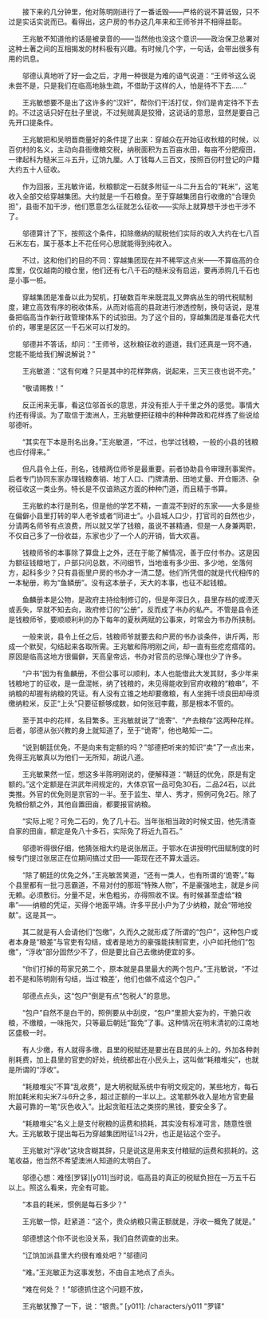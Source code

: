 　　接下来的几分钟里，他对陈明刚进行了一番诋毁——严格的说不算诋毁，只不过是实话实说而已。看得出，这户房的书办这几年来和王师爷并不相得益彰。

　　王兆敏不知道他的话是被录音的——当然他也没这个意识——政治保卫总署对这种土著之间的互相揭发的材料极有兴趣。有时候几个字，一句话，会带出很多有用的讯息。

　　邬德认真地听了好一会之后，才用一种很是为难的语气说道：“王师爷这么说未尝不是，只是我们在临高地脉生疏，不借助于这样的人，怕是待不下去……”

　　王兆敏想要不是出了这许多的“汉奸”，帮你们干活打仗，你们是肯定待不下去的。不过这话只好在肚子里说，不过髡贼真是狡猾，这说话的意思，显然是要自己先开口提条件。

　　王兆敏把和吴明晋商量好的条件提了出来：穿越众在开始征收秋粮的时候，以百仞村的名义，主动向县衙缴粮交税，纳税面积为五百亩水田，每亩不分肥瘦田，一律起科为糙米三斗五升，辽饷九厘。人丁钱每人三百文，按照百仞村登记的户籍大约五十人征收。

　　作为回报，王兆敏许诺，秋粮额定一石就多附征一斗二升五合的“耗米”，这笔收入全部交给穿越集团。大约就是一千石粮食。至于穿越集团自行收缴的“合理负担”，县衙不加干涉，他们愿意怎么征就怎么征收——实际上就算想干涉也干涉不了。

　　邬德算计了下，按照这个条件，扣除缴纳的赋税他们实际的收入大约在七八百石米左右，属于基本上不花任何心思就能得到纯收入。

　　不过，这和他们的目的不同：穿越集团现在并不稀罕这点米——不算临高的仓库里，仅仅越南的粮仓里，他们还有七八千石的糙米没有启运，要再添购几千石也是小事一桩。

　　穿越集团是准备以此为契机，打破数百年来既混乱又弊病丛生的明代税赋制度，建立高效有序的税收体系，从而对临高的县政进行渗透控制，换句话说，是准备把临高当作新行政管理体系下的试验田。为了这个目的，穿越集团是准备花大代价的，哪里是区区一千石米可以打发的。

　　邬德并不答话，却问：“王师爷，这秋粮征收的道道，我们还真是一窍不通，您能不能给我们解说解说？”

　　王兆敏道：“这有何难？只是其中的花样弊病，说起来，三天三夜也说不完。”

　　“敬请赐教！”

　　反正闲来无事，看这位邬首长的意思，并没有拒人于千里之外的感觉。事情大约还有得谈。为了取信于澳洲人，王兆敏便把征粮中的种种弊政和花样拣了些说给邬德听。

　　“其实在下本是刑名出身。”王兆敏道，“不过，也学过钱粮，一般的小县的钱粮也应付得来。”

　　但凡县令上任，刑名，钱粮两位师爷是最重要。前者协助县令审理刑事案件。后者专门协同东家办理钱粮奏销、地丁人口、门牌清册、田地丈量、开仓赈济、杂税征收这一类业务。特长是不仅谙熟这方面的种种门道，而且精于书算。

　　王兆敏的本行是刑名，但是他的学艺不精，一直混不到好的东家——大多是些在偏僻小县里打转的举人老爷或者“同进士”。小县城人口少，打官司的自然也少，分请两名师爷有点浪费，所以就又学了钱粮，虽说不甚精通，但是一人身兼两职，不仅自己多了一份收益，东家也少了一个人的开销，皆大欢喜。

　　钱粮师爷的本事除了算盘上之外，还在于能了解情况，善于应付书办。这是因为额征钱粮地丁，户部只问总数，不问细节，当地谁有多少田、多少地，坐落何方，起科多少？只有县衙里户房的书办才一清二楚。他们所凭借的就是代代相传的一本秘册，称为“鱼鳞册”。没有这本册子，天大的本事，也征不起钱粮。

　　鱼麟册本是公物，是政府主持绘制修订的，但是年深日久，县里存档的或湮灭或丢失，早就不知去向，政府修订的“公册”，反而成了书办的私产。不管是县令还是钱粮师爷，要顺顺利利的办下每年的夏秋两赋的公事来，时常会为书办所挟制。

　　一般来说，县令上任之后，钱粮师爷就要去和户房的书办谈条件，讲斤两，形成一个默契，勾结起来各取所需。王兆敏和陈明刚之间，却一直有些疙疙瘩瘩的。原因是临高这地方很偏僻，天高皇帝远，书办对官员的忌惮心理也少了许多。

　　“户书”因为有鱼麟册，不但公事可以顺利，本人也能借此大发其财，多少年来钱粮地丁的征收，是一盘混帐，纳了钱粮的，未见得能收到官府收粮的“粮串”，不纳粮的却握有纳粮的凭证。有人没有立锥之地却要缴粮，有人坐拥千顷良田却毋须缴纳粒米，反正“上头”只要征额够成数，如何张冠李戴，那是根本不管的。

　　至于其中的花样，名目繁多。王兆敏就说了“诡寄”、“产去粮存”这两种花样。后者，邬德从张兴教的身上就知道了，至于“诡寄”，他也略知一二。

　　“说到朝廷优免，不是向来有定额的吗？”邬德把听来的知识“卖”了一点出来，免得王兆敏真以为他们一无所知，胡说八道。

　　王兆敏果然一怔，想这多半陈明刚说的，便解释道：“朝廷的优免，原是有定额的。”这个定额是在洪武年间规定的，大体京官一品可免30石，二品24石，以此类推。外官的优免则是京官的一半。至于监生、举人、秀才，照例可免2石。除了免粮份额之外，其他自置田亩，都要报官纳粮。

　　“实际上呢？可免二石的，免了几十石。当年张相当政的时候丈田，他先清查自家的田亩，额定是免八十多石，实际免了将近九百石。”

　　邬德听得很仔细，他猜张相大约是说张居正。于鄂水在讲授明代田赋制度的时候专门提过张居正在位期间搞过丈田——距现在还不算太遥远。

　　“除了朝廷的优免之外，”王兆敏苦笑道，“还有一类人，也有所谓的‘诡寄’。”每个县里都有一批刁恶霸道，不易对付的那班“特殊人物”，不是豪强地主，就是乡间无赖。必须敷衍。分量不足，米色粗劣，亦得照收不误。有时候甚至虚给“粮串”——纳粮的凭证，买得个地面平靖。许多平民小户为了少纳粮，就会“带地投献”。这是其一。

　　其二就是有人会请他们“包缴”，久而久之就形成了所谓的“包户”，这种包户或者本身是“粮差”与官吏有勾结，或者是地方的豪强能挟制官吏，小户如托他们“包缴”，“浮收”部分固然少不了，但是要比自己去缴纳便宜的多。

　　“你们打掉的苟家兄弟二个，原本就是县里最大的两个包户。”王兆敏说，“不过若不是和陈明刚有勾结，当过‘粮差’，他们也做不成这个包户。”

　　邬德点点头，这“包户”倒是有点“包税人”的意思。

　　“包户”自然不是白干的，照例要从中刮皮，“包户”里胆大妄为的，干脆只收粮，不缴粮，一味拖欠，只等最后朝廷“豁免”了事。这种情况在明末清初的江南地区盛极一时。

　　有人少缴，有人就得多缴，县里的税赋还是要出在县民的头上的。外加各种剥削耗费，加上县里的官吏的好处，统统都出在小民头上，这叫做“耗粮堆尖”，也就是所谓的“浮收”。

　　“耗粮堆尖”不算“乱收费”，是大明税赋系统中有明文规定的，某些地方，每石附加耗米和尖米7斗6升之多，超过正额的一半以上。这笔额外收入是地方官吏最大最可靠的一笔“灰色收入”。比起贪赃枉法之类捞的黑钱，要安全多了。

　　“耗粮堆尖”名义上是支付税粮的运费和损耗，其实没有标准可言，随意性很大。王兆敏敢于提出每石为穿越集团附征1斗2升，也正是钻这个空子。

　　王兆敏对“浮收”这块含糊其辞，只是说这是用来支付粮赋的运费和损耗的。这笔收益，他当然不希望澳洲人知道的太明白了。

　　邬德心想：难怪[罗铎][y011]当时说，临高县的真正的税赋负担在一万五千石以上。照这么看来，完全有可能。

　　“本县的耗米，惯例是每石多少？”

　　王兆敏一惊，赶紧道：“这个，贵众纳粮只需正额就是，浮收一概免了就是。”

　　邬德想这个你不说也没关系，我们自然调查的出来。

　　“辽饷加派县里大约很有难处吧？”邬德问

　　“难。”王兆敏正为这事发愁，不由自主地点了点头。

　　“难在何处？！”邬德抓住这个问题不放，

　　王兆敏犹豫了一下，说：“银贵。”
[y011]: /characters/y011 "罗铎"
